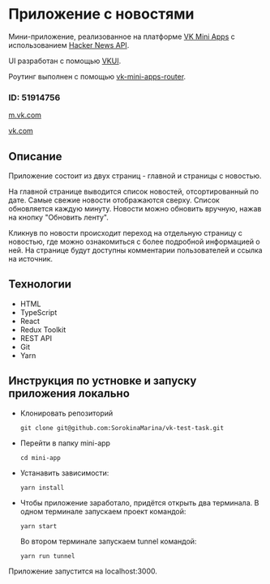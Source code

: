 # Приложение с новостями

Мини-приложение, реализованное на платформе [VK Mini Apps](https://dev.vk.com/ru) с использованием [Hacker News API](https://news.ycombinator.com/news). 

UI разработан с помощью [VKUI](https://dev.vk.com/ru/libraries/vkui). 

Роутинг выполнен с помощью [vk-mini-apps-router](https://dev.vk.com/ru/libraries/router).

### ID: 51914756
[m.vk.com](https://prod-app51914756-61b5f00b245e.pages-ac.vk-apps.com/index.html)

[vk.com](https://prod-app51914756-61b5f00b245e.pages-ac.vk-apps.com/index.html)


## Описание
  Приложение состоит из двух страниц - главной и страницы с новостью. 
  
  На главной странице выводится список новостей, отсортированный по дате. Самые свежие новости отображаются сверху. Список обновляется каждую минуту. Новости можно обновить вручную, нажав на кнопку "Обновить ленту".

  Кликнув по новости происходит переход на отдельную страницу с новостью, где можно ознакомиться с более подробной информацией о ней. На странице будут доступны комментарии пользователей и ссылка на источник. 

## Технологии
* HTML
* TypeScript
* React
* Redux Toolkit
* REST API
* Git
* Yarn

## Инструкция по устновке и запуску приложения локально

* Клонировать репозиторий

  `git clone git@github.com:SorokinaMarina/vk-test-task.git`

* Перейти в папку mini-app

  `cd mini-app`

* Устанавить зависимости:

  `yarn install`

* Чтобы приложение заработало, придётся открыть два терминала. В одном терминале запускаем проект командой:

  `yarn start`

  Во втором терминале запускаем tunnel командой:

  `yarn run tunnel`

Приложение запустится на localhost:3000.
